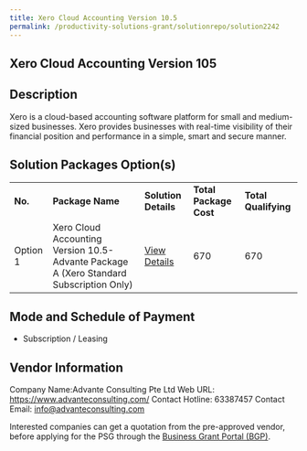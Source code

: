 ```yaml
---
title: Xero Cloud Accounting Version 10.5
permalink: /productivity-solutions-grant/solutionrepo/solution2242
---
```


## Xero Cloud Accounting Version 105

## Description

Xero is a cloud-based accounting software platform for small and medium-sized businesses. Xero provides businesses with real-time visibility of their financial position and performance in a simple, smart and secure manner.

## Solution Packages Option(s)

<table>
<tr>
<td><b>No.</b></td>
<td><b>Package Name</b></td>
<td><b>Solution Details</b></td>
<td><b>Total Package Cost</b></td>
<td><b>Total Qualifying</b></td>
</tr>
<tr>
<td>Option 1</td>
<td>Xero Cloud Accounting Version 10.5-Advante Package A (Xero Standard Subscription Only)</td>
<td><a href='https://www.gobusiness.gov.sg/images/psg/DesensitisedAdvanteAccountingAnnex3CRwef10June2021_Part_1.pdf'>View Details</a></td>
<td>670</td>
<td>670</td>
</tr>
</table>

## Mode and Schedule of Payment

 - Subscription / Leasing

## Vendor Information

 Company Name:Advante Consulting Pte Ltd 
Web URL: https://www.advanteconsulting.com/ 
Contact Hotline: 63387457 
Contact Email: info@advanteconsulting.com 


Interested companies can get a quotation from the pre-approved vendor, before applying for the PSG through the <a href='https://www.businessgrants.gov.sg/'>Business Grant Portal (BGP)</a>.
<script src="/jquery/resize-tables.js"></script>
